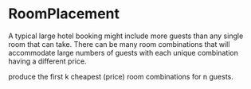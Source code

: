 # RoomPlacement
A typical large hotel booking might include more guests than any single room that can take. 
There can be many room combinations that will accommodate large numbers of guests with each unique combination having a different price. 

produce the first k cheapest (price) room combinations for n guests. 
